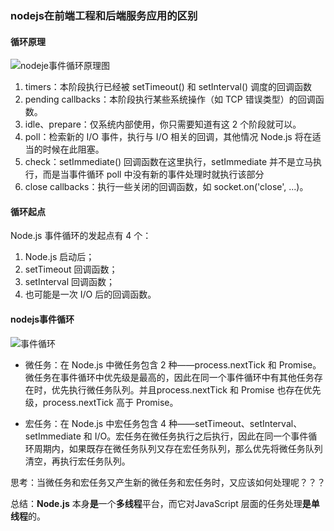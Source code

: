 ### nodejs在前端工程和后端服务应用的区别



#### 循环原理

![nodeje事件循环原理图](https://s0.lgstatic.com/i/image6/M00/13/1F/CioPOWBB0_iAYF-EAACboqFVHbQ092.png)

1. timers：本阶段执行已经被 setTimeout() 和 setInterval() 调度的回调函数
2. pending callbacks：本阶段执行某些系统操作（如 TCP 错误类型）的回调函数。
3. idle、prepare：仅系统内部使用，你只需要知道有这 2 个阶段就可以。
4. poll：检索新的 I/O 事件，执行与 I/O 相关的回调，其他情况 Node.js 将在适当的时候在此阻塞。
5. check：setImmediate() 回调函数在这里执行，setImmediate 并不是立马执行，而是当事件循环 poll 中没有新的事件处理时就执行该部分
6. close callbacks：执行一些关闭的回调函数，如 socket.on('close', ...)。







#### 循环起点

Node.js 事件循环的发起点有 4 个：

1. Node.js 启动后；
2. setTimeout 回调函数；
3. setInterval 回调函数；
4. 也可能是一次 I/O 后的回调函数。







#### nodejs事件循环

![事件循环](https://s0.lgstatic.com/i/image6/M00/13/20/CioPOWBB1rCAM7NxAAFF-n4jMtY220.png)

- 微任务：在 Node.js 中微任务包含 2 种——process.nextTick 和 Promise。微任务在事件循环中优先级是最高的，因此在同一个事件循环中有其他任务存在时，优先执行微任务队列。并且process.nextTick 和 Promise 也存在优先级，process.nextTick 高于 Promise。

- 宏任务：在 Node.js 中宏任务包含 4 种——setTimeout、setInterval、setImmediate 和 I/O。宏任务在微任务执行之后执行，因此在同一个事件循环周期内，如果既存在微任务队列又存在宏任务队列，那么优先将微任务队列清空，再执行宏任务队列。







思考：当微任务和宏任务又产生新的微任务和宏任务时，又应该如何处理呢？？？







总结：**Node.js** 本身**是**一个**多线程**平台，而它对JavaScript 层面的任务处理**是单线程**的。

